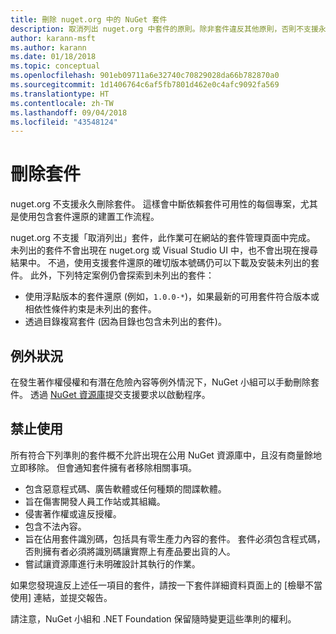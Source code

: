```yaml
---
title: 刪除 nuget.org 中的 NuGet 套件
description: 取消列出 nuget.org 中套件的原則。除非套件違反其他原則，否則不支援永久刪除。
author: karann-msft
ms.author: karann
ms.date: 01/18/2018
ms.topic: conceptual
ms.openlocfilehash: 901eb09711a6e32740c70829028da66b782870a0
ms.sourcegitcommit: 1d1406764c6af5fb7801d462e0c4afc9092fa569
ms.translationtype: HT
ms.contentlocale: zh-TW
ms.lasthandoff: 09/04/2018
ms.locfileid: "43548124"
---
```

# <a name="deleting-packages"></a>刪除套件

nuget.org 不支援永久刪除套件。 這樣會中斷依賴套件可用性的每個專案，尤其是使用包含套件還原的建置工作流程。

nuget.org 不支援「取消列出」套件，此作業可在網站的套件管理頁面中完成。 未列出的套件不會出現在 nuget.org 或 Visual Studio UI 中，也不會出現在搜尋結果中。 不過，使用支援套件還原的確切版本號碼仍可以下載及安裝未列出的套件。 此外，下列特定案例仍會探索到未列出的套件：

- 使用浮點版本的套件還原 (例如，`1.0.0-*`)，如果最新的可用套件符合版本或相依性條件約束是未列出的套件。
- 透過目錄複寫套件 (因為目錄也包含未列出的套件)。

## <a name="exceptions"></a>例外狀況

在發生著作權侵權和有潛在危險內容等例外情況下，NuGet 小組可以手動刪除套件。 透過 [NuGet 資源庫](http://www.nuget.org)提交支援要求以啟動程序。

## <a name="prohibited-use"></a>禁止使用

所有符合下列準則的套件概不允許出現在公用 NuGet 資源庫中，且沒有商量餘地立即移除。 但會通知套件擁有者移除相關事項。

- 包含惡意程式碼、廣告軟體或任何種類的間諜軟體。
- 旨在傷害開發人員工作站或其組織。
- 侵害著作權或違反授權。
- 包含不法內容。
- 旨在佔用套件識別碼，包括具有零生產力內容的套件。 套件必須包含程式碼，否則擁有者必須將識別碼讓實際上有產品要出貨的人。
- 嘗試讓資源庫進行未明確設計其執行的作業。

如果您發現違反上述任一項目的套件，請按一下套件詳細資料頁面上的 [檢舉不當使用] 連結，並提交報告。

請注意，NuGet 小組和 .NET Foundation 保留隨時變更這些準則的權利。
